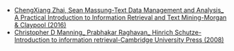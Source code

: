 - [ChengXiang Zhai, Sean Massung-Text Data Management and Analysis_ A Practical Introduction to Information Retrieval and Text Mining-Morgan & Claypool (2016)](https://pan.baidu.com/s/1CdN-x9AtvCSzxKoMXFh0kA)
- [Christopher D Manning_ Prabhakar Raghavan_ Hinrich Schutze-Introduction to information retrieval-Cambridge University Press (2008)](https://pan.baidu.com/s/1XsajRZBCiOM-CbR3iiyQBA)
